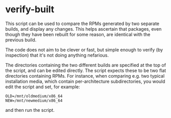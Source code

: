 # verify-built

This script can be used to compare the RPMs generated by two separate builds,
and display any changes. This helps ascertain that packages, even though they
have been rebuilt for some reason, are identical with the previous build.

The code does not aim to be clever or fast, but simple enough to verify
(by inspection) that it's not doing anything nefarious.

The directories containing the two different builds are specified at the
top of the script, and can be edited directly. The script expects these
to be two flat directories containing RPMs. For instance, when comparing e.g.
two typical installation media, which contain per-architecture subdirectories,
you would edit the script and set, for example:

	OLD=/mnt/oldmedium/x86_64
	NEW=/mnt/newmedium/x86_64

and then run the script.
